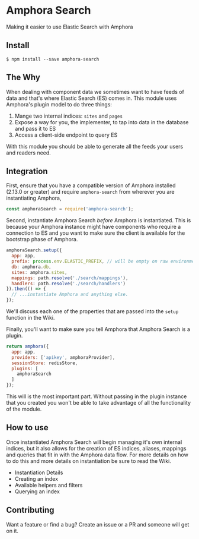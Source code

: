 # Amphora Search

Making it easier to use Elastic Search with Amphora

## Install

`$ npm install --save amphora-search`

## The Why

When dealing with component data we sometimes want to have feeds of data and that's where Elastic Search (ES) comes in. This module uses Amphora's plugin model to do three things:

1) Mange two internal indices: `sites` and `pages`
2) Expose a way for you, the implementer, to tap into data in the database and pass it to ES
3) Access a client-side endpoint to query ES

With this module you should be able to generate all the feeds your users and readers need.

## Integration

First, ensure that you have a compatible version of Amphora installed (2.13.0 or greater) and require `amphora-search` from wherever you are instantiating Amphora,

```javascript
const amphoraSearch = require('amphora-search');
```

Second, instantiate Amphora Search _before_ Amphora is instantiated. This is because your Amphora instance might have components who require a connection to ES and you want to make sure the client is available for the bootstrap phase of Amphora.

```javascript
amphoraSearch.setup({
  app: app,
  prefix: process.env.ELASTIC_PREFIX, // will be empty on raw environments, set on feature branches
  db: amphora.db,
  sites: amphora.sites,
  mappings: path.resolve('./search/mappings'),
  handlers: path.resolve('./search/handlers')
}).then(() => {
  // ...instantiate Amphora and anything else.
});
```
We'll discuss each one of the properties that are passed into the `setup` function in the Wiki.

Finally, you'll want to make sure you tell Amphora that Amphora Search is a plugin.

```javascript
return amphora({
  app: app,
  providers: ['apikey', amphoraProvider],
  sessionStore: redisStore,
  plugins: [
    amphoraSearch
  ]
});
```
This will is the most important part. Without passing in the plugin instance that you created you won't be able to take advantage of all the functionality of the module.

## How to use

Once instantiated Amphora Search will begin managing it's own internal indices, but it also allows for the creation of ES indices, aliases, mappings and queries that fit in with the Amphora data flow. For more details on how to do this and more details on instantiation be sure to read the Wiki.

- Instantiation Details
- Creating an index
- Available helpers and filters
- Querying an index

## Contributing

Want a feature or find a bug? Create an issue or a PR and someone will get on it.
